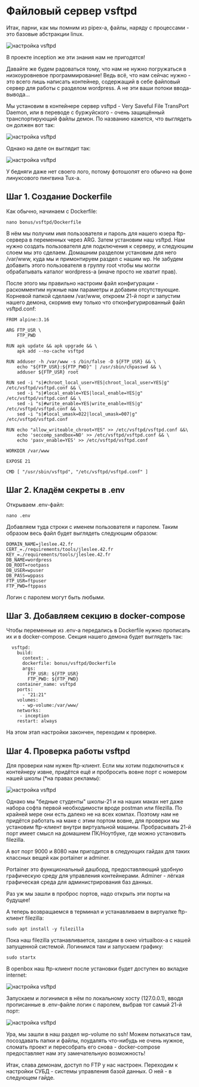 # Файловый сервер vsftpd

Итак, парни, как мы помним из pipex-а, файлы, наряду с процессами - это базовые абстракции linux.

![настройка vsftpd](media/stickers/files.png)

В проекте inception же эти знания нам не пригодятся!

Давайте же будем радоваться тому, что нам не нужно погружаться в низкоуровневое программирование! Ведь всё, что нам сейчас нужно - это всего лишь написать контейнер, содержащий в себе файловый сервер для работы с разделом wordpress. А не эти ваши потоки ввода-вывода...

Мы установим в контейнере сервер vsftpd - Very Saveful File TransPort Daemon, или в переводе с буржуйского - очень защищённый транспортирующий файлы демон. По названию кажется, что выглядеть он должен вот так:

![настройка vsftpd](media/bonus_part/deamon.jpeg)

Однако на деле он выглядит так:

![настройка vsftpd](media/bonus_part/tux.png)

У бедняги даже нет своего лого, потому фотошопят его обычно на фоне линуксового пингвина Tux-а.

## Шаг 1. Создание Dockerfile

Как обычно, начинаем с Dockerfile:

``nano bonus/vsftpd/Dockerfile``

В нём мы получим имя пользователя и пароль для нашего юзера ftp-сервера в переменных через ARG. Затем установим наш vsftpd. Нам нужно создать пользователя для подключения к серверу, и следующим слоем мы это сделаем. Домашним разделом установим для него /var/www, куда мы и примонтируем раздел с нашим wp. Не забудем добавить этого пользователя в группу root чтобы мы могли обрабатывать каталог wordpress-а (иначе просто не хватит прав).

После этого мы правильно настроим файл конфигурации - раскомментим нужные нам параметры и добавим отсутствующие. Корневой папкой сделаем /var/www, откроем 21-й порт и запустим нашего демона, скормив ему только что отконфигурированный файл vsftpd.conf:

```
FROM alpine:3.16

ARG FTP_USR \
    FTP_PWD

RUN apk update && apk upgrade && \
    apk add --no-cache vsftpd

RUN adduser -h /var/www -s /bin/false -D ${FTP_USR} && \
    echo "${FTP_USR}:${FTP_PWD}" | /usr/sbin/chpasswd && \
    adduser ${FTP_USR} root

RUN sed -i "s|#chroot_local_user=YES|chroot_local_user=YES|g"  /etc/vsftpd/vsftpd.conf && \
    sed -i "s|#local_enable=YES|local_enable=YES|g"  /etc/vsftpd/vsftpd.conf && \
    sed -i "s|#write_enable=YES|write_enable=YES|g"  /etc/vsftpd/vsftpd.conf && \
    sed -i "s|#local_umask=022|local_umask=007|g"  /etc/vsftpd/vsftpd.conf

RUN echo "allow_writeable_chroot=YES" >> /etc/vsftpd/vsftpd.conf &&\
    echo 'seccomp_sandbox=NO' >> /etc/vsftpd/vsftpd.conf && \
    echo 'pasv_enable=YES' >> /etc/vsftpd/vsftpd.conf

WORKDIR /var/www

EXPOSE 21

CMD [ "/usr/sbin/vsftpd", "/etc/vsftpd/vsftpd.conf" ]
```

## Шаг 2. Кладём секреты в .env

Открываем .env-файл:

``nano .env``

Добавляем туда строки с именем пользователя и паролем. Таким образом весь файл будет выглядеть следующим образом:

```
DOMAIN_NAME=jleslee.42.fr
CERT_=./requirements/tools/jleslee.42.fr
KEY_=./requirements/tools/jleslee.42.fr
DB_NAME=wordpress
DB_ROOT=rootpass
DB_USER=wpuser
DB_PASS=wppass
FTP_USR=ftpuser
FTP_PWD=ftppass
```

Логин с паролем могут быть любыми.

## Шаг 3. Добавляем секцию в docker-compose

Чтобы переменные из .env-а передались в Dockerfile нужно прописать их и в docker-compose. Секция нашего демона будет выглядеть так:

```
  vsftpd:
    build:
      context: .
      dockerfile: bonus/vsftpd/Dockerfile
      args:
        FTP_USR: ${FTP_USR}
        FTP_PWD: ${FTP_PWD}
    container_name: vsftpd
    ports:
      - "21:21"
    volumes:
      - wp-volume:/var/www/
    networks:
     - inception
    restart: always
```

На этом этап настройки закончен, переходим к проверке.

## Шаг 4. Проверка работы vsftpd

Для проверки нам нужен ftp-клиент. Если мы хотим подключиться к контейнеру извне, придётся ещё и пробросить вовне порт с номером нашей школы (*на правах рекламы):

![настройка vsftpd](media/bonus_part/step_9.png)

Однако мы "бедные студенты" школы-21 и на наших маках нет даже набора софта первой необходимости вроде postman или filezilla. По крайней мере они есть далеко не на всех компах. Поэтому нам не придётся работать на маке с этим портом вовне, для проверки мы установим ftp-клиент внутри виртуальной машины. Пробрасывать 21-й порт имеет смысл на домашнем ПК/Ноутбуке, где можно установить filezilla.

А вот порт 9000 и 8080 нам пригодится в следующих гайдах для таких классных вещей как portainer и adminer. 

Portainer это функциональный дашборд, предоставляющий удобную графическую среду для управления контейнерами. Adminer - лёгкая графическая среда для администрирования баз данных.

Раз уж мы зашли в проброс портов, надо открыть эти порты на будущее!

А теперь возвращаемся в терминал и устанавливаем в виртуалке ftp-клиент filezilla:

``sudo apt install -y filezilla``

Пока наш filezilla устанавливается, заходим в окно virtualbox-а с нашей запущенной системой. Логинимся там и запускаем графику:

``sudo startx``

В openbox наш ftp-клиент после установки будет доступен во вкладке internet:

![настройка vsftpd](media/bonus_part/step_10.png)

Запускаем и логинимся в нём по локальному хосту (127.0.0.1), вводя прописанные в .env-файле логин с паролем, выбрав тот самый 21-й порт:

![настройка vsftpd](media/bonus_part/step_11.png)

Ура, мы зашли в наш раздел wp-volume по ssh! Можем потыкаться там, посоздавать папки и файлы, поудалять что-нибудь не очень нужное, сломать проект и пересобрать его снова - docker-compose предоставляет нам эту замечательную возможность!

Итак, слава демонам, доступ по FTP у нас настроен. Переходим к настройки СУБД - системы управления базой данных. О ней - в следующем гайде.
